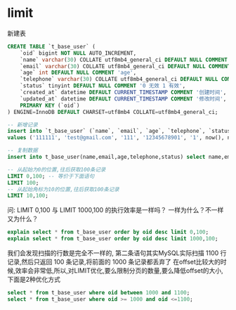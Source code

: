 # limit

新建表

```sql
CREATE TABLE `t_base_user` (
    `oid` bigint NOT NULL AUTO_INCREMENT,
    `name` varchar(30) COLLATE utf8mb4_general_ci DEFAULT NULL COMMENT 'name',
    `email` varchar(30) COLLATE utf8mb4_general_ci DEFAULT NULL COMMENT 'email',
    `age` int DEFAULT NULL COMMENT 'age',
    `telephone` varchar(30) COLLATE utf8mb4_general_ci DEFAULT NULL COMMENT 'telephone',
    `status` tinyint DEFAULT NULL COMMENT '0 无效 1 有效',
    `created_at` datetime DEFAULT CURRENT_TIMESTAMP COMMENT '创建时间',
    `updated_at` datetime DEFAULT CURRENT_TIMESTAMP COMMENT '修改时间',
    PRIMARY KEY (`oid`)
) ENGINE=InnoDB DEFAULT CHARSET=utf8mb4 COLLATE=utf8mb4_general_ci;

-- 新增记录
insert into `t_base_user` (`name`, `email`, `age`, `telephone`, `status`, `created_at`, `updated_at`)
values ('111111', 'test@gmail.com', '111', '12345678901', '1', now(), now());

-- 复制数据
insert into t_base_user(name,email,age,telephone,status) select name,email,age,telephone,status from t_base_user;
```

```sql
-- 从起始为0的位置,往后获取100条记录
LIMIT 0,100; -- 等价于下面语句
LIMIT 100;
-- 从起始角标为10的位置,往后获取100条记录
LIMIT 10,100;
```

问: LIMIT 0,100 与 LIMIT 1000,100 的执行效率是一样吗？ 一样为什么？不一样又为什么？

```sql
explain select * from t_base_user order by oid desc limit 0,100;
explain select * from t_base_user order by oid desc limit 1000,100;
```

我们会发现扫描的行数是完全不一样的, 第二条语句其实MySQL实际扫描 1100 行记录,然后只返回 100 条记录,将前面的 1000 条记录都丢弃了
在offset比较大的时候,效率会非常低,所以,对LIMIT优化,要么限制分页的数量,要么降低offset的大小, 下面是2种优化方式

```sql
select * from t_base_user where oid between 1000 and 1100;
select * from t_base_user where oid >= 1000 and oid <=1100;
```
